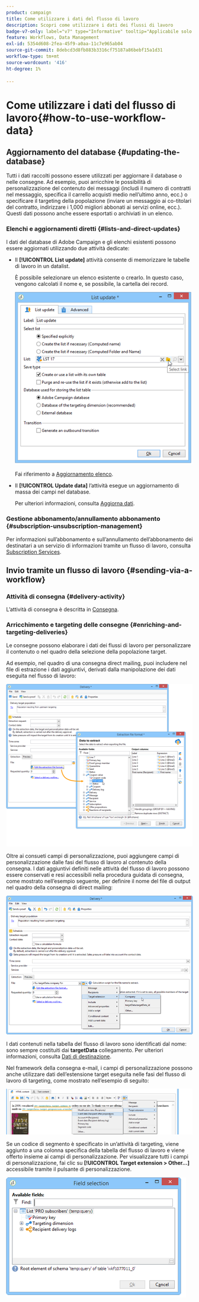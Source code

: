 ```yaml
---
product: campaign
title: Come utilizzare i dati del flusso di lavoro
description: Scopri come utilizzare i dati dei flussi di lavoro
badge-v7-only: label="v7" type="Informative" tooltip="Applicabile solo a Campaign Classic v7"
feature: Workflows, Data Management
exl-id: 5354d608-2fea-45f9-a0aa-11c7e965ab04
source-git-commit: 8debcd3d8fb883b3316cf75187a86bebf15a1d31
workflow-type: tm+mt
source-wordcount: '416'
ht-degree: 1%

---
```


# Come utilizzare i dati del flusso di lavoro{#how-to-use-workflow-data}



## Aggiornamento del database {#updating-the-database}

Tutti i dati raccolti possono essere utilizzati per aggiornare il database o nelle consegne. Ad esempio, puoi arricchire le possibilità di personalizzazione del contenuto dei messaggi (includi il numero di contratti nel messaggio, specifica il carrello acquisti medio nell’ultimo anno, ecc.) o specificare il targeting della popolazione (inviare un messaggio ai co-titolari del contratto, indirizzare i 1,000 migliori abbonati ai servizi online, ecc.). Questi dati possono anche essere esportati o archiviati in un elenco.

### Elenchi e aggiornamenti diretti {#lists-and-direct-updates}

I dati del database di Adobe Campaign e gli elenchi esistenti possono essere aggiornati utilizzando due attività dedicate:

* Il **[!UICONTROL List update]** attività consente di memorizzare le tabelle di lavoro in un datalist.

  È possibile selezionare un elenco esistente o crearlo. In questo caso, vengono calcolati il nome e, se possibile, la cartella dei record.

  ![](assets/s_user_create_list.png)

  Fai riferimento a [Aggiornamento elenco](list-update.md).

* Il **[!UICONTROL Update data]** l’attività esegue un aggiornamento di massa dei campi nel database.

  Per ulteriori informazioni, consulta [Aggiorna dati](update-data.md).

### Gestione abbonamento/annullamento abbonamento {#subscription-unsubscription-management}

Per informazioni sull’abbonamento e sull’annullamento dell’abbonamento dei destinatari a un servizio di informazioni tramite un flusso di lavoro, consulta [Subscription Services](subscription-services.md).

## Invio tramite un flusso di lavoro {#sending-via-a-workflow}

### Attività di consegna {#delivery-activity}

L’attività di consegna è descritta in [Consegna](delivery.md).

### Arricchimento e targeting delle consegne {#enriching-and-targeting-deliveries}

Le consegne possono elaborare i dati dei flussi di lavoro per personalizzare il contenuto o nel quadro della selezione della popolazione target.

Ad esempio, nel quadro di una consegna direct mailing, puoi includere nel file di estrazione i dati aggiuntivi, derivati dalla manipolazione dei dati eseguita nel flusso di lavoro:

![](assets/s_advuser_add_data_postal_mail.png)

Oltre ai consueti campi di personalizzazione, puoi aggiungere campi di personalizzazione dalle fasi del flusso di lavoro al contenuto della consegna. I dati aggiuntivi definiti nelle attività del flusso di lavoro possono essere conservati e resi accessibili nella procedura guidata di consegna, come mostrato nell’esempio seguente, per definire il nome del file di output nel quadro della consegna di direct mailing:

![](assets/s_advuser_using_additional_data.png)

I dati contenuti nella tabella del flusso di lavoro sono identificati dal nome: sono sempre costituiti dai **targetData** collegamento. Per ulteriori informazioni, consulta [Dati di destinazione](data-life-cycle.md#target-data).

Nel framework della consegna e-mail, i campi di personalizzazione possono anche utilizzare dati dell’estensione target eseguita nelle fasi del flusso di lavoro di targeting, come mostrato nell’esempio di seguito:

![](assets/s_advuser_add_data_email.png)

Se un codice di segmento è specificato in un’attività di targeting, viene aggiunto a una colonna specifica della tabella del flusso di lavoro e viene offerto insieme ai campi di personalizzazione. Per visualizzare tutti i campi di personalizzazione, fai clic su **[!UICONTROL Target extension > Other...]** accessibile tramite il pulsante di personalizzazione.

![](assets/s_advuser_segment_code_select.png)
